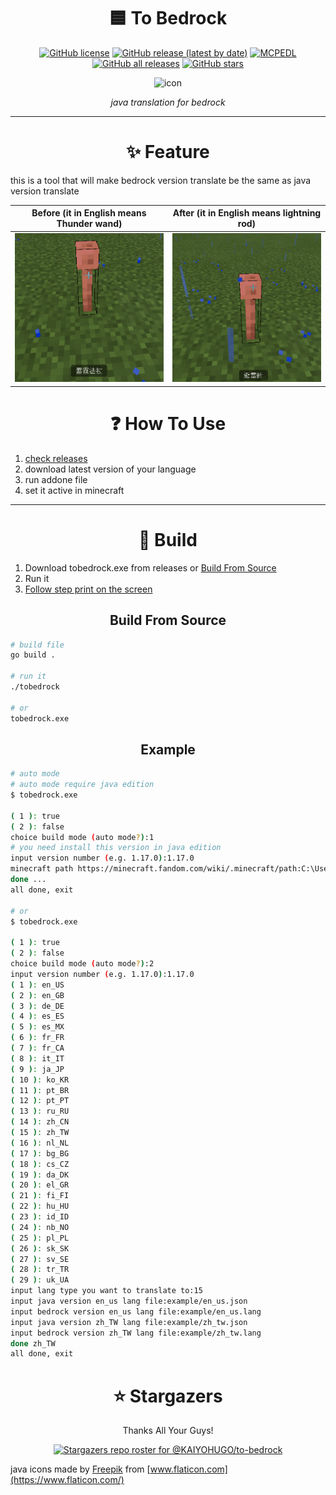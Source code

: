 <div align="center">

# 🟦 To Bedrock

[![GitHub license](https://img.shields.io/github/license/KAIYOHUGO/to-bedrock?style=flat-square)](https://github.com/KAIYOHUGO/to-bedrock/blob/master/LICENSE) [![GitHub release (latest by date)](https://img.shields.io/github/v/release/kaiyohugo/to-bedrock?style=flat-square)](https://github.com/KAIYOHUGO/to-bedrock/releases) [![MCPEDL](https://img.shields.io/badge/MCPEDL-to%20bedrock-yellowgreen?style=flat-square)](https://mcpedl.com/java-translation-for-bedrock/) [![GitHub all releases](https://img.shields.io/github/downloads/kaiyohugo/to-bedrock/total?style=flat-square)](https://hanadigital.github.io/grev/?user=KAIYOHUGO&repo=to-bedrock) [![GitHub stars](https://img.shields.io/github/stars/KAIYOHUGO/to-bedrock?style=flat-square)](https://github.com/KAIYOHUGO/to-bedrock/stargazers)


![icon](https://i.imgur.com/yprFoFr.png)

_java translation for bedrock_

</div>

---

<div align="center">

# ✨ Feature

</div>

this is a tool that will make bedrock version translate be the same as java version translate

Before (it in English means Thunder wand) | After (it in English means lightning rod)
-|-
![before](markdown/before.png) | ![after](markdown/after.png)

<div align="center">

# ❓ How To Use

</div>

1. [check releases](https://github.com/KAIYOHUGO/to-bedrock/releases)
2. download latest version of your language
3. run addone file
4. set it active in minecraft

---

<div align="center">

# 🔨 Build

</div>

1. Download tobedrock.exe from releases or [Build From Source](#Build-From-Source)
2. Run it
3. [Follow step print on the screen](#Example)

<div align="center">

## Build From Source

</div>

```bash
# build file
go build .

# run it
./tobedrock

# or
tobedrock.exe
```

<div align="center">

## Example

</div>

```bash
# auto mode
# auto mode require java edition
$ tobedrock.exe

( 1 ): true
( 2 ): false
choice build mode (auto mode?):1
# you need install this version in java edition 
input version number (e.g. 1.17.0):1.17.0
minecraft path https://minecraft.fandom.com/wiki/.minecraft/path:C:\Users\kymcm\AppData\Roaming\.minecraft
done ...
all done, exit

# or
$ tobedrock.exe

( 1 ): true
( 2 ): false
choice build mode (auto mode?):2
input version number (e.g. 1.17.0):1.17.0
( 1 ): en_US 
( 2 ): en_GB 
( 3 ): de_DE 
( 4 ): es_ES 
( 5 ): es_MX 
( 6 ): fr_FR 
( 7 ): fr_CA 
( 8 ): it_IT 
( 9 ): ja_JP 
( 10 ): ko_KR
( 11 ): pt_BR
( 12 ): pt_PT
( 13 ): ru_RU
( 14 ): zh_CN
( 15 ): zh_TW
( 16 ): nl_NL
( 17 ): bg_BG
( 18 ): cs_CZ
( 19 ): da_DK
( 20 ): el_GR
( 21 ): fi_FI
( 22 ): hu_HU
( 23 ): id_ID
( 24 ): nb_NO
( 25 ): pl_PL
( 26 ): sk_SK
( 27 ): sv_SE
( 28 ): tr_TR
( 29 ): uk_UA
input lang type you want to translate to:15
input java version en_us lang file:example/en_us.json
input bedrock version en_us lang file:example/en_us.lang
input java version zh_TW lang file:example/zh_tw.json
input bedrock version zh_TW lang file:example/zh_tw.lang
done zh_TW
all done, exit
```

<div align="center">

# ⭐ Stargazers

</div>

<div align="center">

Thanks All Your Guys! 

[![Stargazers repo roster for @KAIYOHUGO/to-bedrock](https://reporoster.com/stars/dark/KAIYOHUGO/to-bedrock)](https://github.com/KAIYOHUGO/to-bedrock/stargazers)

</div>

java icons made by [Freepik](https://www.freepik.com) from [www.flaticon.com](https://www.flaticon.com/)